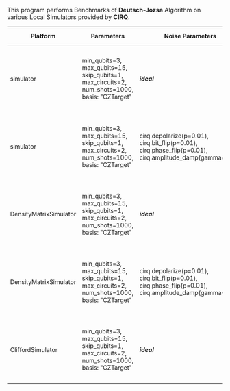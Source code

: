 This program performs Benchmarks of **Deutsch-Jozsa** Algorithm on various Local Simulators provided by **CIRQ**.

|Platform|Parameters|Noise Parameters|Benchmarks|Volumetric Positioning|Remarks|
|--------|----------|----------------|----------|----------------------|-------|
|simulator |min_qubits=3, max_qubits=15, skip_qubits=1, max_circuits=2, num_shots=1000, basis: "CZTarget"|***ideal***|![Test-1](1.jpg)|![Test-1-QV](1-QV.jpg)|Because of memory limitation execution is terminated only upto **15** Qubits.|
|simulator |min_qubits=3, max_qubits=15, skip_qubits=1, max_circuits=2, num_shots=1000, basis: "CZTarget"|cirq.depolarize(p=0.01), cirq.bit_flip(p=0.01), cirq.phase_flip(p=0.01), cirq.amplitude_damp(gamma=0.01)|![Test-2](2.jpg)|![Test-2-QV](2-QV.jpg)|Because of memory limitation execution is terminated only upto **15** Qubits.|
|DensityMatrixSimulator |min_qubits=3, max_qubits=15, skip_qubits=1, max_circuits=2, num_shots=1000, basis: "CZTarget"|***ideal***|![Test-3](3.jpg)|![Test-3-QV](3-QV.jpg)|Because of memory limitation execution is terminated only upto **15** Qubits.|
|DensityMatrixSimulator|min_qubits=3, max_qubits=15, skip_qubits=1, max_circuits=2, num_shots=1000, basis: "CZTarget"|cirq.depolarize(p=0.01), cirq.bit_flip(p=0.01), cirq.phase_flip(p=0.01), cirq.amplitude_damp(gamma=0.01)|![Test-4](4.jpg)|![Test-4-QV](4-QV.jpg)|Because of memory limitation execution is terminated only upto **15** Qubits.|
|CliffordSimulator |min_qubits=3, max_qubits=15, skip_qubits=1, max_circuits=2, num_shots=1000, basis: "CZTarget"|***ideal***|![Test-5](5.jpg)|![Test-5-QV](5-QV.jpg)|Because of memory limitation execution is terminated only upto **15** Qubits.|